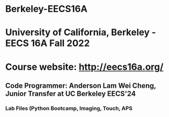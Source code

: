 # Berkeley-EECS16A
# University of California, Berkeley - EECS 16A Fall 2022
# Course website: http://eecs16a.org/
## Code Programmer: Anderson Lam Wei Cheng, Junior Transfer at UC Berkeley EECS'24
### Lab Files (Python Bootcamp, Imaging, Touch, APS

